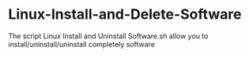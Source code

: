 # Linux-Install-and-Delete-Software
The script Linux Install and Uninstall Software.sh allow you to install/uninstall/uninstall completely software 
